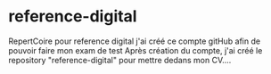 # reference-digital
RepertCoire pour reference digital
j'ai créé ce compte gitHub afin de pouvoir faire mon exam de test
Après création du compte, j'ai créé le repository "reference-digital" pour mettre dedans mon CV....
